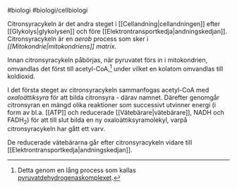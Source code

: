 #biologi #biologi/cellbiologi 

Citronsyracykeln är det andra steget i [[Cellandning|cellandningen]] efter [[Glykolys|glykolysen]] och före [[Elektrontransportkedja|andningskedjan]]. Citronsyracykeln är en *aerob* process som sker i *[[Mitokondrie|mitokondriens]]* *matrix*.

Innan citronsyracykeln påbörjas, när pyruvatet förs in i mitokondrien, omvandlas det först till acetyl-CoA,[^1] under vilket en kolatom omvandlas till koldioxid.

I det första steget av citronsyracykeln sammanfogas acetyl-CoA med *oxaloättiksyra* för att bilda citronsyra - därav namnet. Därefter genomgår citronsyran en mängd olika reaktioner som successivt utvinner energi (i form av bl.a. [[ATP]] och reducerade [[Vätebärare|vätebärare]], NADH och FADH<sub>2</sub>) för att till slut bilda en ny oxaloättiksyramolekyl, varpå citronsyracykeln har gått ett varv.

De reducerade vätebärarna går efter citronsyracykeln vidare till [[Elektrontransportkedja|andningskedjan]].

[^1]: Detta genom en lång process som kallas [pyruvatdehydrogenaskomplexet](https://sv.wikipedia.org/wiki/Pyruvatdehydrogenaskomplexet).